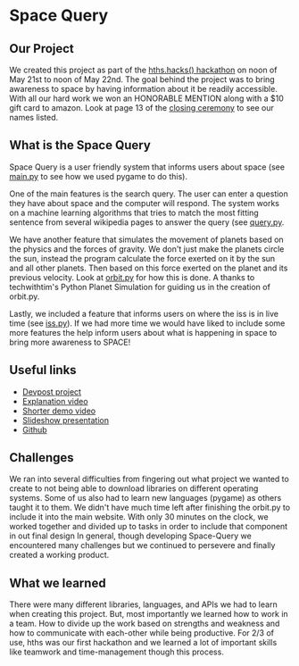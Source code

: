 # Space Query

## Our Project
We created this project as part of the [hths.hacks() hackathon](https://hthshacks.com) on noon of May 21st to noon of May 22nd. The goal behind the project was to bring awareness to space by having information about it be readily accessible. With all our hard work we won an HONORABLE MENTION along with a $10 gift card to amazon. Look at page 13 of the [closing ceremony](https://drive.google.com/file/d/10HsF1mEqYhr1Bk2i_YflnFwyqgEtTSkm/view) to see our names listed.

## What is the Space Query
Space Query is a user friendly system that informs users about space (see [main.py](https://github.com/pjax42/Space-Query/blob/main/main.py) to see how we used pygame to do this).

One of the main features is the search query. The user can enter a question they have about space and the computer will respond. The system works on a machine learning algorithms that tries to match the most fitting sentence from several wikipedia pages to answer the query (see [query.py](https://github.com/pjax42/Space-Query/blob/main/query.py).

We have another feature that simulates the movement of planets based on the physics and the forces of gravity. We don't just make the planets circle the sun, instead the program calculate the force exerted on it by the sun and all other planets. Then based on this force exerted on the planet and its previous velocity. Look at [orbit.py](https://github.com/pjax42/Space-Query/blob/main/orbit.py) for how this is done. A thanks to techwithtim's Python Planet Simulation for guiding us in the creation of orbit.py.

Lastly, we included a feature that informs users on where the iss is in live time (see [iss.py](https://github.com/pjax42/Space-Query/blob/main/iss.py)). If we had more time we would have liked to include some more features the help inform users about what is happening in space to bring more awareness to SPACE!

## Useful links
* [Devpost project](https://devpost.com/software/space-query)
* [Explanation video](https://www.youtube.com/watch?v=LTEXAXugkfI)
* [Shorter demo video](https://www.youtube.com/watch?v=3yUe29qE2Sc)
* [Slideshow presentation](https://docs.google.com/presentation/d/1EuT5VyPT64y3ZZrKYYhmWF4OJ532X-2E_IjcyR7aR4Y/edit?usp=sharing)
* [Github](https://github.com/pjax42/Space-Query)

## Challenges
We ran into several difficulties from fingering out what project we wanted to create to not being able to download libraries on different operating systems. Some of us also had to learn new languages (pygame) as others taught it to them. We didn't have much time left after finishing the orbit.py to include it into the main website. With only 30 minutes on the clock, we worked together and divided up to tasks in order to include that component in out final design In general, though developing Space-Query we encountered many challenges but we continued to persevere and finally created a working product.

## What we learned
There were many different libraries, languages, and APIs we had to learn when creating this project. But, most importantly we learned how to work in a team. How to divide up the work based on strengths and weakness and how to communicate with each-other while being productive. For 2/3 of use, hths was our first hackathon and we learned a lot of important skills like teamwork and time-management though this process.
